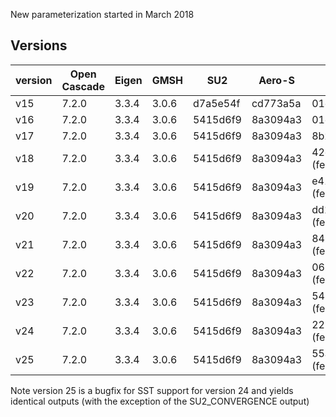 New parameterization started in March 2018



Versions
---------

version | Open Cascade | Eigen | GMSH |   SU2    |  Aero-S  | MULTIF   |
--------|--------------|-------|------|----------|----------|----------|
v15     |     7.2.0    | 3.3.4 | 3.0.6| d7a5e54f | cd773a5a | 01df2800 |
v16     |     7.2.0    | 3.3.4 | 3.0.6| 5415d6f9 | 8a3094a3 | 01df2800 |
v17     |     7.2.0    | 3.3.4 | 3.0.6| 5415d6f9 | 8a3094a3 | 8b238886 |
v18     |     7.2.0    | 3.3.4 | 3.0.6| 5415d6f9 | 8a3094a3 | 42c948d9 (feature_ellipical) |
v19     |     7.2.0    | 3.3.4 | 3.0.6| 5415d6f9 | 8a3094a3 | e41ca5f2 (feature_ellipical) |
v20     |     7.2.0    | 3.3.4 | 3.0.6| 5415d6f9 | 8a3094a3 | dd19252d (feature_ellipical) |
v21     |     7.2.0    | 3.3.4 | 3.0.6| 5415d6f9 | 8a3094a3 | 844e6937 (feature_ellipical) |
v22     |     7.2.0    | 3.3.4 | 3.0.6| 5415d6f9 | 8a3094a3 | 061f7b7e (feature_ellipical) |
v23     |     7.2.0    | 3.3.4 | 3.0.6| 5415d6f9 | 8a3094a3 | 544440a8 (feature_ellipical) |
v24     |     7.2.0    | 3.3.4 | 3.0.6| 5415d6f9 | 8a3094a3 | 22135631 (feature_ellipical) |
v25     |     7.2.0    | 3.3.4 | 3.0.6| 5415d6f9 | 8a3094a3 | 55aefe21 (feature_ellipical) |


Note version 25 is a bugfix for SST support for version 24 and yields identical outputs
(with the exception of the SU2_CONVERGENCE output)
